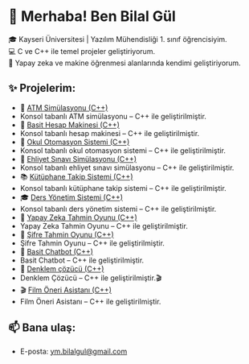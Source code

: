 # 👋 Merhaba! Ben Bilal Gül

🎓 Kayseri Üniversitesi | Yazılım Mühendisliği 1. sınıf öğrencisiyim.  
💻 C ve C++ ile temel projeler geliştiriyorum.  
🧠 Yapay zeka ve makine öğrenmesi alanlarında kendimi geliştiriyorum.

## ✨ Projelerim:
- 🏦 [ATM Simülasyonu (C++)](https://github.com/Bilal-gul/Atm-Sim-lasyonu)
- Konsol tabanlı ATM simülasyonu – C++ ile geliştirilmiştir.
- 🧮 [Basit Hesap Makinesi (C++)](https://github.com/Bilal-gul/Basit-Hesap-Makinesi)
- Konsol tabanlı hesap makinesi – C++ ile geliştirilmiştir.
- 🏫 [Okul Otomasyon Sistemi (C++)](https://github.com/Bilal-gul/okul-otomasyon-sistemi)
- Konsol tabanlı okul otomasyon sistemi – C++ ile geliştirilmiştir.
- 🚦 [Ehliyet Sınavı Simülasyonu (C++)](https://github.com/Bilal-gul/Ehliyet-s-nav-sistemi)
- Konsol tabanlı ehliyet sınavı simülasyonu – C++ ile geliştirilmiştir.
- 📚 [Kütüphane Takip Sistemi (C++)](https://github.com/Bilal-gul/K-t-phane-takip-sistemi)
- Konsol tabanlı kütüphane takip sistemi – C++ ile geliştirilmiştir.
- 🎓 [Ders Yönetim Sistemi (C++)](https://github.com/Bilal-gul/Ders-y-netim-sistemi)
- Konsol tabanlı ders yönetim sistemi – C++ ile geliştirilmiştir.
- 🧠 [Yapay Zeka Tahmin Oyunu (C++)](https://github.com/Bilal-gul/yapay-zeka-tahmin-oyunu)
- Yapay Zeka Tahmin Oyunu – C++ ile geliştirilmiştir.
- 🔐 [Şifre Tahmin Oyunu (C++)](https://github.com/Bilal-gul/-sifre-Tahmin-Oyunu)
- Şifre Tahmin Oyunu – C++ ile geliştirilmiştir.
- 🤖 [Basit Chatbot (C++)](https://github.com/Bilal-gul/Basit-Chatbot)
- Basit Chatbot – C++ ile geliştirilmiştir.
- 📐 [Denklem çözücü (C++)](https://github.com/Bilal-gul/denklem-cozucu-cpp)
- Denklem Çözücü – C++ ile geliştirilmiştir.🎬
- 🎬 [Film Öneri Asistanı (C++)](https://github.com/Bilal-gul/Basit-Chatbot)
- Film Öneri Asistanı – C++ ile geliştirilmiştir.
## 📫 Bana ulaş:
- E-posta: ym.bilalgul@gmail.com

